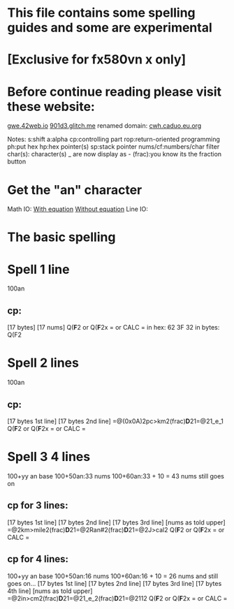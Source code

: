 # This file contains some spelling guides and some are experimental
# [Exclusive for fx580vn x only]
# Before continue reading please visit these website:
[gwe.42web.io](https://gwe.42web.io)
[901d3.glitch.me](https://901d3.glitch.me)
renamed domain:
[cwh.caduo.eu.org](https://h.20142022.xyz)

Notes:
s:shift
a:alpha 
cp:controlling part
rop:return-oriented programming
ph:put hex
hp:hex pointer(s)
sp:stack pointer
nums/cf:numbers/char filter
char(s): character(s)
_ are now display as -
(frac):you know its the fraction button

# Get the "an" character
Math IO:
[With equation](https://youtube.com/uGSnPaEJRSs)
[Without equation](https://youtu.be/iTbwxwlAGVg)
Line IO:



# The basic spelling
# Spell 1 line
100an
## cp:
[17 bytes]
[17 nums]
Q(**F**2 or Q(**F**2x
= or CALC =
in hex:
62 3F 32
in bytes:
Q(F2

# Spell 2 lines
100an
## cp:
[17 bytes 1st line]
[17 bytes 2nd line]
=@(0x0A)2pc>km2(frac)**D**21=@21_e_1
Q(**F**2 or Q(**F**2x
= or CALC =

# Spell 3 4 lines
100+yy an
base 100+50an:33 nums
100+60an:33 + 10 = 43 nums
still goes on
## cp for 3 lines:
[17 bytes 1st line]
[17 bytes 2nd line]
[17 bytes 3rd line]
[nums as told upper]
=@2km>mile2(frac)**D**21=@2Ran#2(frac)**D**21=@2J>cal2
Q(**F**2 or Q(**F**2x
= or CALC =
## cp for 4 lines:
100+yy an
base 100+50an:16 nums
100+60an:16 + 10 = 26 nums
and still goes on...
[17 bytes 1st line]
[17 bytes 2nd line]
[17 bytes 3rd line]
[17 bytes 4th line]
[nums as told upper]
=@2in>cm2(frac)**D**21=@21_e_2(frac)**D**21=@2112
Q(**F**2 or Q(**F**2x
= or CALC =

